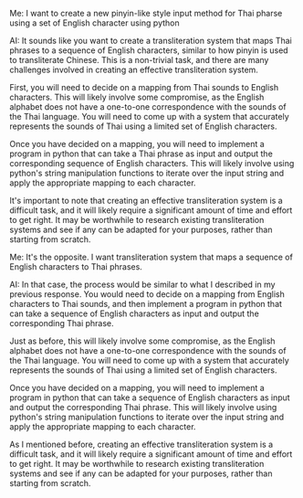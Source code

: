Me: I want to create a new pinyin-like style input method for Thai pharse using a set of English character using python


AI: It sounds like you want to create a transliteration system that maps Thai phrases to a sequence of English characters, similar to how pinyin is used to transliterate Chinese. This is a non-trivial task, and there are many challenges involved in creating an effective transliteration system.

First, you will need to decide on a mapping from Thai sounds to English characters. This will likely involve some compromise, as the English alphabet does not have a one-to-one correspondence with the sounds of the Thai language. You will need to come up with a system that accurately represents the sounds of Thai using a limited set of English characters.

Once you have decided on a mapping, you will need to implement a program in python that can take a Thai phrase as input and output the corresponding sequence of English characters. This will likely involve using python's string manipulation functions to iterate over the input string and apply the appropriate mapping to each character.

It's important to note that creating an effective transliteration system is a difficult task, and it will likely require a significant amount of time and effort to get right. It may be worthwhile to research existing transliteration systems and see if any can be adapted for your purposes, rather than starting from scratch.


Me: It's the opposite. I want transliteration system that maps a sequence of English characters to Thai phrases.

AI: In that case, the process would be similar to what I described in my previous response. You would need to decide on a mapping from English characters to Thai sounds, and then implement a program in python that can take a sequence of English characters as input and output the corresponding Thai phrase.

Just as before, this will likely involve some compromise, as the English alphabet does not have a one-to-one correspondence with the sounds of the Thai language. You will need to come up with a system that accurately represents the sounds of Thai using a limited set of English characters.

Once you have decided on a mapping, you will need to implement a program in python that can take a sequence of English characters as input and output the corresponding Thai phrase. This will likely involve using python's string manipulation functions to iterate over the input string and apply the appropriate mapping to each character.

As I mentioned before, creating an effective transliteration system is a difficult task, and it will likely require a significant amount of time and effort to get right. It may be worthwhile to research existing transliteration systems and see if any can be adapted for your purposes, rather than starting from scratch.